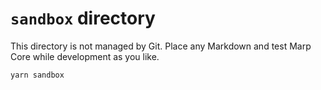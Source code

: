 # `sandbox` directory

This directory is not managed by Git. Place any Markdown and test Marp Core while development as you like.

```bash
yarn sandbox
```

<!-- NOTE: Should not edit README.md. -->
